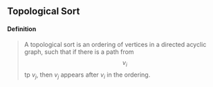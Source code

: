 ## Topological Sort

#### Definition

> A topological sort is an ordering of vertices in a directed acyclic graph, such that if there is a path from $$v_{i}$$ tp $v_j$, then $v_j$ appears after $v_i$ in the ordering.

